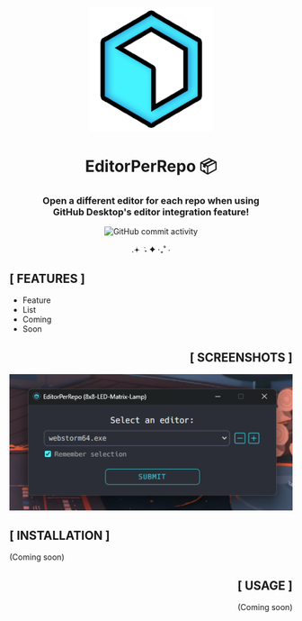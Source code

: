 <div width="100%" align="center">
<img alt="EPR Icon" height="220" src="media/epr-icon.png"/>
<h1>EditorPerRepo 📦</h1>

<h3>Open a different editor for each repo when using<br>GitHub Desktop's editor integration feature!</h4>

![GitHub commit activity](https://img.shields.io/github/commit-activity/m/rynstwrt/https%3A%2F%2Fwww.github.com%2Frynstwrt%2FEditorPerRepo)

.𖥔 ݁ ˖ ✦ ‧₊˚ ⋅
</div>



## [ FEATURES ]
- Feature
- List
- Coming
- Soon



<div align="right">

## [ SCREENSHOTS ]
![EPR editor select menu screenshot](media/screenshot1.png)

</div>



## [ INSTALLATION ]
(Coming soon)



<div align="right">

## [ USAGE ]
(Coming soon)
</div>